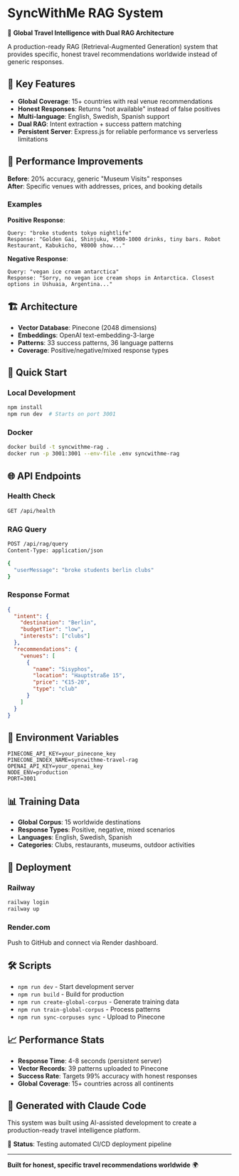 # SyncWithMe RAG System

🧠 **Global Travel Intelligence with Dual RAG Architecture**

A production-ready RAG (Retrieval-Augmented Generation) system that provides specific, honest travel recommendations worldwide instead of generic responses.

## 🌟 Key Features

- **Global Coverage**: 15+ countries with real venue recommendations
- **Honest Responses**: Returns "not available" instead of false positives
- **Multi-language**: English, Swedish, Spanish support
- **Dual RAG**: Intent extraction + success pattern matching
- **Persistent Server**: Express.js for reliable performance vs serverless limitations

## 🚀 Performance Improvements

**Before**: 20% accuracy, generic "Museum Visits" responses  
**After**: Specific venues with addresses, prices, and booking details

### Examples

**Positive Response**:
```
Query: "broke students tokyo nightlife"
Response: "Golden Gai, Shinjuku, ¥500-1000 drinks, tiny bars. Robot Restaurant, Kabukicho, ¥8000 show..."
```

**Negative Response**:
```
Query: "vegan ice cream antarctica"  
Response: "Sorry, no vegan ice cream shops in Antarctica. Closest options in Ushuaia, Argentina..."
```

## 🏗️ Architecture

- **Vector Database**: Pinecone (2048 dimensions)
- **Embeddings**: OpenAI text-embedding-3-large
- **Patterns**: 33 success patterns, 36 language patterns
- **Coverage**: Positive/negative/mixed response types

## 🚀 Quick Start

### Local Development

```bash
npm install
npm run dev  # Starts on port 3001
```

### Docker

```bash
docker build -t syncwithme-rag .
docker run -p 3001:3001 --env-file .env syncwithme-rag
```

## 🌐 API Endpoints

### Health Check
```bash
GET /api/health
```

### RAG Query
```bash
POST /api/rag/query
Content-Type: application/json

{
  "userMessage": "broke students berlin clubs"
}
```

### Response Format
```json
{
  "intent": {
    "destination": "Berlin",
    "budgetTier": "low",
    "interests": ["clubs"]
  },
  "recommendations": {
    "venues": [
      {
        "name": "Sisyphos",
        "location": "Hauptstraße 15",
        "price": "€15-20",
        "type": "club"
      }
    ]
  }
}
```

## 🔧 Environment Variables

```env
PINECONE_API_KEY=your_pinecone_key
PINECONE_INDEX_NAME=syncwithme-travel-rag
OPENAI_API_KEY=your_openai_key
NODE_ENV=production
PORT=3001
```

## 📊 Training Data

- **Global Corpus**: 15 worldwide destinations
- **Response Types**: Positive, negative, mixed scenarios
- **Languages**: English, Swedish, Spanish
- **Categories**: Clubs, restaurants, museums, outdoor activities

## 🚢 Deployment

### Railway
```bash
railway login
railway up
```

### Render.com
Push to GitHub and connect via Render dashboard.

## 🛠️ Scripts

- `npm run dev` - Start development server
- `npm run build` - Build for production
- `npm run create-global-corpus` - Generate training data
- `npm run train-global-corpus` - Process patterns
- `npm run sync-corpuses sync` - Upload to Pinecone

## 📈 Performance Stats

- **Response Time**: 4-8 seconds (persistent server)
- **Vector Records**: 39 patterns uploaded to Pinecone
- **Success Rate**: Targets 99% accuracy with honest responses
- **Global Coverage**: 15+ countries across all continents

## 🤖 Generated with Claude Code

This system was built using AI-assisted development to create a production-ready travel intelligence platform.

🚀 **Status**: Testing automated CI/CD deployment pipeline

---

**Built for honest, specific travel recommendations worldwide** 🌍